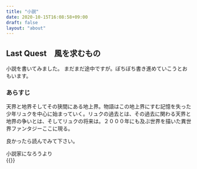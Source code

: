 ```yaml
---
title: "小説"
date: 2020-10-15T16:08:58+09:00
draft: false
layout: "about"
---
```


## Last Quest　風を求むもの
小説を書いてみました。
まだまだ途中ですが。ぼちぼち書き進めていこうとおもいます。

### あらすじ

天界と地界そしてその狭間にある地上界。物語はこの地上界にすむ記憶を失った少年リュクを中心に始まっていく。リュクの過去とは、その過去に関わる天界と地界の争いとは、そしてリュクの将来は。２０００年にも及ぶ世界を描いた異世界ファンタジーここに現る。

良かったら読んでみて下さい。

小説家になろうより  
{{<exlink href="https://ncode.syosetu.com/n0962fo/" text="Last Quest　風を求むもの">}}
